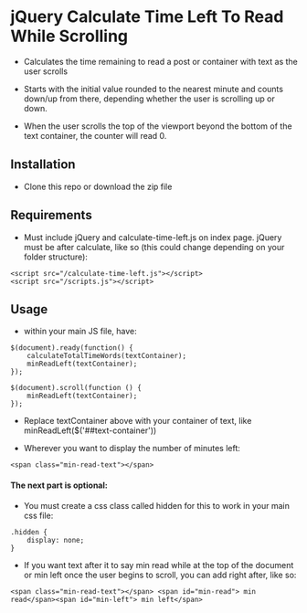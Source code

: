 # jQuery Calculate Time Left To Read While Scrolling

* Calculates the time remaining to read a post or container with text as the user scrolls

* Starts with the initial value rounded to the nearest minute and counts down/up from there, depending whether the user is scrolling up or down.

* When the user scrolls the top of the viewport beyond the bottom of the text container, the counter will read 0.

## Installation

* Clone this repo or download the zip file

## Requirements

* Must include jQuery and calculate-time-left.js on index page. jQuery must be after calculate, like so (this could change depending on your folder structure):

```
<script src="/calculate-time-left.js"></script>
<script src="/scripts.js"></script>
```

## Usage

* within your main JS file, have:

```
$(document).ready(function() {
	calculateTotalTimeWords(textContainer);
	minReadLeft(textContainer);
});
```

```
$(document).scroll(function () {
    minReadLeft(textContainer);
});
```

* Replace textContainer above with your container of text, like minReadLeft($('##text-container'))

* Wherever you want to display the number of minutes left:

`<span class="min-read-text"></span>`

#### The next part is optional:

* You must create a css class called hidden for this to work in your main css file:

```
.hidden {
	display: none;
}
```

* If you want text after it to say min read while at the top of the document or min left once the user begins to scroll, you can add right after, like so:

`<span class="min-read-text"></span> <span id="min-read"> min read</span><span id="min-left"> min left</span>`

